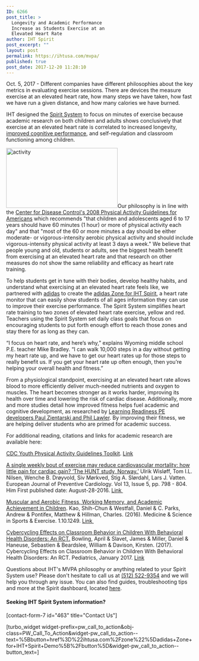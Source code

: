 ```yaml
---
ID: 6266
post_title: >
  Longevity and Academic Performance
  Increase as Students Exercise at an
  Elevated Heart Rate
author: IHT Spirit
post_excerpt: ""
layout: post
permalink: https://ihtusa.com/mvpa/
published: true
post_date: 2017-12-20 11:28:10
---
```

Oct. 5, 2017 - Different companies have different philosophies about the key metrics in evaluating exercise sessions. There are devices the measure exercise at an elevated heart rate, how many steps we have taken, how fast we have run a given distance, and how many calories we have burned.

IHT designed the <a href="ihtusa.com/spirit-system" target="_blank" rel="nofollow noopener">Spirit System</a> to focus on minutes of exercise because academic research on both children and adults shows conclusively that exercise at an elevated heart rate is correlated to increased longevity, <a href="https://ihtusa.com/muscular-fitness-enhances-cognitive-improvement/" target="_blank" rel="nofollow noopener">improved cognitive performance</a>, and self-regulation and classroom functioning among children.

<!--more--><a href="https://ihtusa.com/wp-content/uploads/2017/07/7-24-2feature.jpg"><img class="size-medium wp-image-5628 alignleft" src="https://ihtusa.com/wp-content/uploads/2017/07/7-24-2feature-300x161.jpg" alt="activity" width="300" height="161" /></a>Our philosophy is in line with the <a href="https://www.cdc.gov/healthyschools/physicalactivity/guidelines.htm" target="_blank" rel="nofollow noopener">Center for Disease Control's 2008 Physical Activity Guidelines for Americans</a> which recommends "that children and adolescents aged 6 to 17 years should have 60 minutes (1 hour) or more of physical activity each day" and that "most of the 60 or more minutes a day should be either moderate- or vigorous-intensity aerobic physical activity and should include vigorous-intensity physical activity at least 3 days a week." We believe that people young and old, students or adults, see the biggest health benefit from exercising at an elevated heart rate and that research on other measures do not show the same reliability and efficacy as heart rate training.

To help students get in tune with their bodies, develop healthy habits, and understand what exercising at an elevated heart rate feels like, we partnered with <a href="www,adidas.com" target="_blank" rel="nofollow noopener">adidas</a> to create the <a href="ihtusa.com/zone" target="_blank" rel="nofollow noopener">adidas Zone for IHT Spirit</a>, a heart rate monitor that can easily show students of all ages information they can use to improve their exercise performance. The Spirit System simplifies heart rate training to two zones of elevated heart rate exercise, yellow and red. Teachers using the Spirit System set daily class goals that focus on encouraging students to put forth enough effort to reach those zones and stay there for as long as they can.

“I focus on heart rate, and here’s why,” explains Wyoming middle school P.E. teacher Mike Bradley. “I can walk 10,000 steps in a day without getting my heart rate up, and we have to get our heart rates up for those steps to really benefit us. If you get your heart rate up often enough, then you’re helping your overall health and fitness.”

From a physiological standpoint, exercising at an elevated heart rate allows blood to more efficiently deliver much-needed nutrients and oxygen to muscles. The heart becomes stronger as it works harder, improving its health over time and lowering the risk of cardiac disease. Additionally, more and more studies detail how improved fitness helps fuel academic and cognitive development, as researched by <a href="https://ihtusa.com/quality-pe-sparks-academic-readiness/" target="_blank" rel="nofollow noopener">Learning Readiness PE developers Paul Zientarski and Phil Lawler</a>. By improving their fitness, we are helping deliver students who are primed for academic success.

For additional reading, citations and links for academic research are available here:

<a href="https://www.cdc.gov/healthyschools/physicalactivity/guidelines.htm" target="_blank" rel="nofollow noopener">CDC Youth Physical Activity Guidelines Toolkit</a>. <a href="https://www.cdc.gov/healthyschools/physicalactivity/guidelines.htm">Link</a>

<a href="http://journals.sagepub.com/doi/abs/10.1097/01.hjr.0000216548.84560.ac#articleCitationDownloadContainer">A single weekly bout of exercise may reduce cardiovascular mortality: how little pain for cardiac gain? ‘The HUNT study, Norway.’</a> Ulrik Wisløff, Tom I.L. Nilsen, Wenche B. Drøyvold, Siv Mørkved, Stig A. Slørdahl, Lars J. Vatten. European Journal of Preventive Cardiology. Vol 13, Issue 5, pp. 798 - 804. Him First published date: August-28-2016. <a href="http://journals.sagepub.com/doi/abs/10.1097/01.hjr.0000216548.84560.ac#articleCitationDownloadContainer">Link </a>

<a href="http://labs.kch.illinois.edu/Research/Labs/neurocognitive-kinesiology/files/Articles/KaoMSSE2017.pdf">Muscular and Aerobic Fitness, Working Memory, and Academic Achievement in Children</a>. Kao, Shih-Chun &amp; Westfall, Daniel &amp; C. Parks, Andrew &amp; Pontifex, Matthew &amp; Hillman, Charles. (2016). Medicine &amp; Science in Sports &amp; Exercise. 1.10.1249. <a href="http://labs.kch.illinois.edu/Research/Labs/neurocognitive-kinesiology/files/Articles/KaoMSSE2017.pdf">Link </a>

<a href="https://www.researchgate.net/publication/312181714_Cybercycling_Effects_on_Classroom_Behavior_in_Children_With_Behavioral_Health_Disorders_An_RCT">Cybercycling Effects on Classroom Behavior in Children With Behavioral Health Disorders: An RCT.</a> Bowling, April &amp; Slavet, James &amp; Miller, Daniel &amp; Haneuse, Sebastien &amp; Beardslee, William &amp; Davison, Kirsten. (2017). Cybercycling Effects on Classroom Behavior in Children With Behavioral Health Disorders: An RCT. Pediatrics, January 2017. <a href="https://www.researchgate.net/publication/312181714_Cybercycling_Effects_on_Classroom_Behavior_in_Children_With_Behavioral_Health_Disorders_An_RCT">Link</a>

Questions about IHT's MVPA philosophy or anything related to your Spirit System use? Please don't hesitate to call us at <a href="tel:(512)%20522-9354" target="_blank" rel="noopener" data-ac-default-color="1">(512) 522-9354</a> and we will help you through any issue. You can also find guides, troubleshooting tips and more at the Spirit dashboard, located <a href="http://ihtspirit.com" target="_blank" rel="nofollow noopener" data-ac-default-color="1">here</a>.
<h4>Seeking IHT Spirit System information?</h4>
[contact-form-7 id="463" title="Contact Us"]

[turbo_widget widget-prefix=pw_call_to_action&obj-class=PW_Call_To_Action&widget-pw_call_to_action--text=%5Bbutton+href%3D%22ihtusa.com%2Fzone%22%5Dadidas+Zone+for+IHT+Spirit+Demo%5B%2Fbutton%5D&widget-pw_call_to_action--button_text=]